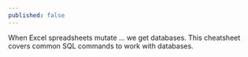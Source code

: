 ```yaml
---
published: false
---
```

When Excel spreadsheets mutate ... we get databases. This cheatsheet covers common SQL commands to work with databases. 
